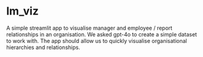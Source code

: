 # lm_viz

A simple streamlit app to visualise manager and employee / report relationships in an organisation. 
We asked gpt-4o to create a simple dataset to work with. The app should allow us to quickly visualise organisational hierarchies and relationships. 
